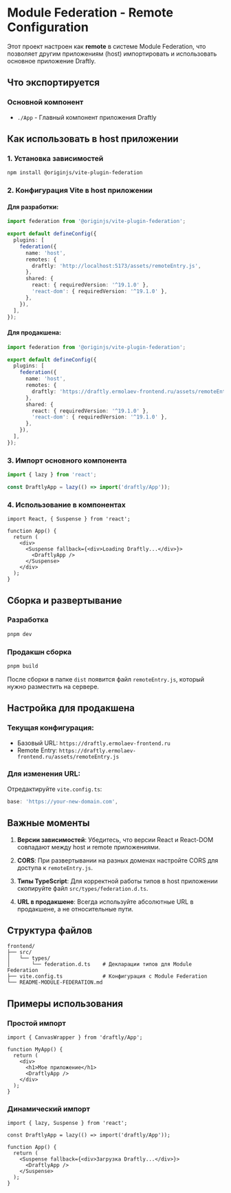 # Module Federation - Remote Configuration

Этот проект настроен как **remote** в системе Module Federation, что позволяет другим приложениям (host) импортировать и использовать основное приложение Draftly.

## Что экспортируется

### Основной компонент
- `./App` - Главный компонент приложения Draftly

## Как использовать в host приложении

### 1. Установка зависимостей
```bash
npm install @originjs/vite-plugin-federation
```

### 2. Конфигурация Vite в host приложении

#### Для разработки:
```typescript
import federation from '@originjs/vite-plugin-federation';

export default defineConfig({
  plugins: [
    federation({
      name: 'host',
      remotes: {
        draftly: 'http://localhost:5173/assets/remoteEntry.js',
      },
      shared: {
        react: { requiredVersion: '^19.1.0' },
        'react-dom': { requiredVersion: '^19.1.0' },
      },
    }),
  ],
});
```

#### Для продакшена:
```typescript
import federation from '@originjs/vite-plugin-federation';

export default defineConfig({
  plugins: [
    federation({
      name: 'host',
      remotes: {
        draftly: 'https://draftly.ermolaev-frontend.ru/assets/remoteEntry.js',
      },
      shared: {
        react: { requiredVersion: '^19.1.0' },
        'react-dom': { requiredVersion: '^19.1.0' },
      },
    }),
  ],
});
```

### 3. Импорт основного компонента
```typescript
import { lazy } from 'react';

const DraftlyApp = lazy(() => import('draftly/App'));
```

### 4. Использование в компонентах
```tsx
import React, { Suspense } from 'react';

function App() {
  return (
    <div>
      <Suspense fallback={<div>Loading Draftly...</div>}>
        <DraftlyApp />
      </Suspense>
    </div>
  );
}
```

## Сборка и развертывание

### Разработка
```bash
pnpm dev
```

### Продакшн сборка
```bash
pnpm build
```

После сборки в папке `dist` появится файл `remoteEntry.js`, который нужно разместить на сервере.

## Настройка для продакшена

### Текущая конфигурация:
- Базовый URL: `https://draftly.ermolaev-frontend.ru`
- Remote Entry: `https://draftly.ermolaev-frontend.ru/assets/remoteEntry.js`

### Для изменения URL:
Отредактируйте `vite.config.ts`:
```typescript
base: 'https://your-new-domain.com',
```

## Важные моменты

1. **Версии зависимостей**: Убедитесь, что версии React и React-DOM совпадают между host и remote приложениями.

2. **CORS**: При развертывании на разных доменах настройте CORS для доступа к `remoteEntry.js`.

3. **Типы TypeScript**: Для корректной работы типов в host приложении скопируйте файл `src/types/federation.d.ts`.

4. **URL в продакшене**: Всегда используйте абсолютные URL в продакшене, а не относительные пути.

## Структура файлов

```
frontend/
├── src/
│   └── types/
│       └── federation.d.ts    # Декларации типов для Module Federation
├── vite.config.ts             # Конфигурация с Module Federation
└── README-MODULE-FEDERATION.md
```

## Примеры использования

### Простой импорт
```tsx
import { CanvasWrapper } from 'draftly/App';

function MyApp() {
  return (
    <div>
      <h1>Мое приложение</h1>
      <DraftlyApp />
    </div>
  );
}
```

### Динамический импорт
```tsx
import { lazy, Suspense } from 'react';

const DraftlyApp = lazy(() => import('draftly/App'));

function App() {
  return (
    <Suspense fallback={<div>Загрузка Draftly...</div>}>
      <DraftlyApp />
    </Suspense>
  );
}
```
